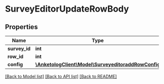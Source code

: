 # SurveyEditorUpdateRowBody

## Properties
Name | Type | Description | Notes
------------ | ------------- | ------------- | -------------
**survey_id** | **int** | ID опроса | 
**row_id** | **int** | ID строки | 
**config** | [**\AnketologClient\Model\SurveyeditoraddRowConfig**](SurveyeditoraddRowConfig.md) |  | [optional] 

[[Back to Model list]](../README.md#documentation-for-models) [[Back to API list]](../README.md#documentation-for-api-endpoints) [[Back to README]](../README.md)


